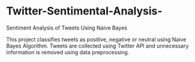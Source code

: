# Twitter-Sentimental-Analysis-
Sentiment Analysis of Tweets Using Naive Bayes

This project classifies tweets as positive, negative or neutral using Naive Bayes Algorithm.
Tweets are collected using Twitter API and unnecessary information is removed using data preprocessing. 

